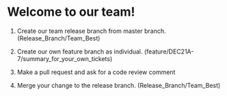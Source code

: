 # Welcome to our team!

1. Create our team release branch from master branch. (Release_Branch/Team_Best)

2. Create our own feature branch as individual. (feature/DEC21A-7/summary_for_your_own_tickets)

3. Make a pull request and ask for a code review comment

4. Merge your change to the release branch. (Release_Branch/Team_Best)
